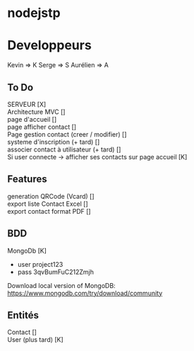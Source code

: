 
# nodejstp

# Developpeurs
Kevin => K
Serge => S
Aurélien => A

## To Do 
SERVEUR [X]   
Architecture MVC []  
page d'accueil []  
page afficher contact []  
Page gestion contact (creer / modifier) []  
systeme d'inscription (+ tard) []  
associer contact à utilisateur (+ tard) []  
Si user connecte -> afficher ses contacts sur page   accueil [K]  

## Features 
generation QRCode (Vcard) []  
export liste Contact Excel []  
export contact format PDF []

## BDD 
MongoDb [K]
- user project123
- pass 3qvBumFuC212Zmjh

Download local version of MongoDB: https://www.mongodb.com/try/download/community




## Entités
Contact []  
User (plus tard) [K]

